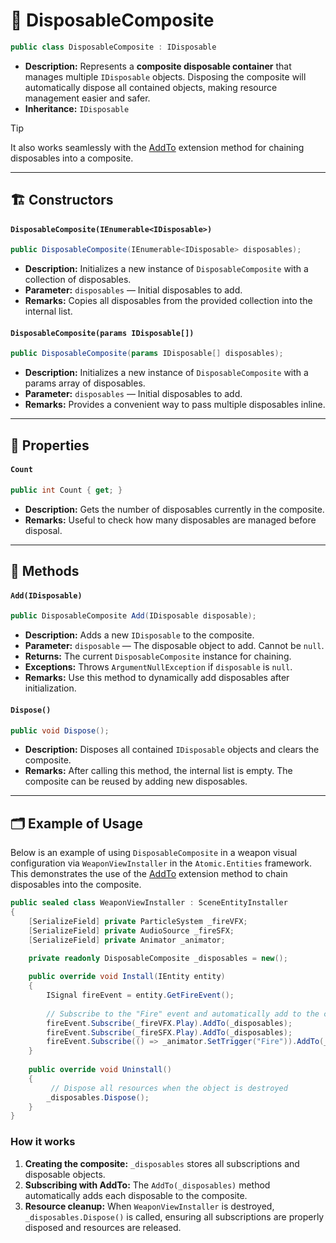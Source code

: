 # 🧩 DisposableComposite

```csharp
public class DisposableComposite : IDisposable
```

- **Description:** Represents a **composite disposable container** that manages multiple `IDisposable` objects.
  Disposing the composite
  will automatically dispose all contained objects, making resource management easier and safer.
- **Inheritance:** `IDisposable`

> [!TIP]
> It also works seamlessly with the [AddTo](Extensions.md/#addtoidisposable-disposablecomposite) extension method for
> chaining disposables into a composite.


---

## 🏗️ Constructors

#### `DisposableComposite(IEnumerable<IDisposable>)`

```csharp
public DisposableComposite(IEnumerable<IDisposable> disposables);
```

- **Description:** Initializes a new instance of `DisposableComposite` with a collection of disposables.
- **Parameter:** `disposables` — Initial disposables to add.
- **Remarks:** Copies all disposables from the provided collection into the internal list.

#### `DisposableComposite(params IDisposable[])`

```csharp
public DisposableComposite(params IDisposable[] disposables);
```

- **Description:** Initializes a new instance of `DisposableComposite` with a params array of disposables.
- **Parameter:** `disposables` — Initial disposables to add.
- **Remarks:** Provides a convenient way to pass multiple disposables inline.

---

## 🔑 Properties

#### `Count`

```csharp
public int Count { get; }
```

- **Description:** Gets the number of disposables currently in the composite.
- **Remarks:** Useful to check how many disposables are managed before disposal.

---

## 🏹 Methods

#### `Add(IDisposable)`

```csharp
public DisposableComposite Add(IDisposable disposable);
```

- **Description:** Adds a new `IDisposable` to the composite.
- **Parameter:** `disposable` — The disposable object to add. Cannot be `null`.
- **Returns:** The current `DisposableComposite` instance for chaining.
- **Exceptions:** Throws `ArgumentNullException` if `disposable` is `null`.
- **Remarks:** Use this method to dynamically add disposables after initialization.

#### `Dispose()`

```csharp
public void Dispose();
```

- **Description:** Disposes all contained `IDisposable` objects and clears the composite.
- **Remarks:** After calling this method, the internal list is empty. The composite can be reused by adding new
  disposables.

---

## 🗂 Example of Usage

Below is an example of using `DisposableComposite` in a weapon visual configuration via `WeaponViewInstaller` in the
`Atomic.Entities` framework. This demonstrates the use of
the [AddTo](Extensions.md/#addtoidisposable-disposablecomposite) extension method to chain disposables into the
composite.

```csharp
public sealed class WeaponViewInstaller : SceneEntityInstaller
{
    [SerializeField] private ParticleSystem _fireVFX;
    [SerializeField] private AudioSource _fireSFX;
    [SerializeField] private Animator _animator;

    private readonly DisposableComposite _disposables = new();
    
    public override void Install(IEntity entity)
    {
        ISignal fireEvent = entity.GetFireEvent();
        
        // Subscribe to the "Fire" event and automatically add to the composite
        fireEvent.Subscribe(_fireVFX.Play).AddTo(_disposables);
        fireEvent.Subscribe(_fireSFX.Play).AddTo(_disposables);
        fireEvent.Subscribe(() => _animator.SetTrigger("Fire")).AddTo(_disposables);
    }
    
    public override void Uninstall()
    {
         // Dispose all resources when the object is destroyed
        _disposables.Dispose();
    }
}
```

### How it works

1. **Creating the composite:** `_disposables` stores all subscriptions and disposable objects.
2. **Subscribing with AddTo:** The `AddTo(_disposables)` method automatically adds each disposable to the composite.
3. **Resource cleanup:** When `WeaponViewInstaller` is destroyed, `_disposables.Dispose()` is called, ensuring all
   subscriptions are properly disposed and resources are released.
